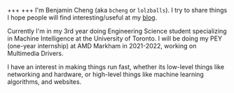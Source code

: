 +++
+++
I'm Benjamin Cheng (aka `bcheng` or `lolzballs`). I try to share things I hope
people will find interesting/useful at my [blog](@/blog/_index.md).

Currently I'm in my 3rd year doing Engineering Science student specializing
in Machine Intelligence at the University of Toronto. I will be doing my PEY
(one-year internship) at AMD Markham in 2021-2022, working on Multimedia Drivers.

I have an interest in making things run fast, whether its low-level things like
networking and hardware, or high-level things like machine learning algorithms,
and websites.
